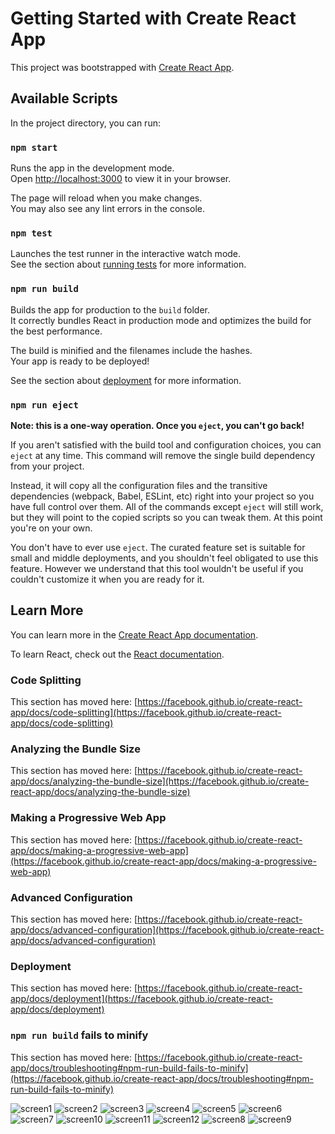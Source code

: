 # Getting Started with Create React App

This project was bootstrapped with [Create React App](https://github.com/facebook/create-react-app).

## Available Scripts

In the project directory, you can run:

### `npm start`

Runs the app in the development mode.\
Open [http://localhost:3000](http://localhost:3000) to view it in your browser.

The page will reload when you make changes.\
You may also see any lint errors in the console.

### `npm test`

Launches the test runner in the interactive watch mode.\
See the section about [running tests](https://facebook.github.io/create-react-app/docs/running-tests) for more information.

### `npm run build`

Builds the app for production to the `build` folder.\
It correctly bundles React in production mode and optimizes the build for the best performance.

The build is minified and the filenames include the hashes.\
Your app is ready to be deployed!

See the section about [deployment](https://facebook.github.io/create-react-app/docs/deployment) for more information.

### `npm run eject`

**Note: this is a one-way operation. Once you `eject`, you can't go back!**

If you aren't satisfied with the build tool and configuration choices, you can `eject` at any time. This command will remove the single build dependency from your project.

Instead, it will copy all the configuration files and the transitive dependencies (webpack, Babel, ESLint, etc) right into your project so you have full control over them. All of the commands except `eject` will still work, but they will point to the copied scripts so you can tweak them. At this point you're on your own.

You don't have to ever use `eject`. The curated feature set is suitable for small and middle deployments, and you shouldn't feel obligated to use this feature. However we understand that this tool wouldn't be useful if you couldn't customize it when you are ready for it.

## Learn More

You can learn more in the [Create React App documentation](https://facebook.github.io/create-react-app/docs/getting-started).

To learn React, check out the [React documentation](https://reactjs.org/).

### Code Splitting

This section has moved here: [https://facebook.github.io/create-react-app/docs/code-splitting](https://facebook.github.io/create-react-app/docs/code-splitting)

### Analyzing the Bundle Size

This section has moved here: [https://facebook.github.io/create-react-app/docs/analyzing-the-bundle-size](https://facebook.github.io/create-react-app/docs/analyzing-the-bundle-size)

### Making a Progressive Web App

This section has moved here: [https://facebook.github.io/create-react-app/docs/making-a-progressive-web-app](https://facebook.github.io/create-react-app/docs/making-a-progressive-web-app)

### Advanced Configuration

This section has moved here: [https://facebook.github.io/create-react-app/docs/advanced-configuration](https://facebook.github.io/create-react-app/docs/advanced-configuration)

### Deployment

This section has moved here: [https://facebook.github.io/create-react-app/docs/deployment](https://facebook.github.io/create-react-app/docs/deployment)

### `npm run build` fails to minify

This section has moved here: [https://facebook.github.io/create-react-app/docs/troubleshooting#npm-run-build-fails-to-minify](https://facebook.github.io/create-react-app/docs/troubleshooting#npm-run-build-fails-to-minify)


![screen1](https://github.com/RabiaKuran/hospital-project-frontend/assets/59939284/a24e4695-3c53-4bc2-905b-977d3036187a)
![screen2](https://github.com/RabiaKuran/hospital-project-frontend/assets/59939284/cdd20f9e-81ba-43ab-b2f5-c7e78d5cabf0)
![screen3](https://github.com/RabiaKuran/hospital-project-frontend/assets/59939284/bd4581ad-5306-4934-bd1f-587854ffc535)
![screen4](https://github.com/RabiaKuran/hospital-project-frontend/assets/59939284/5447b75f-d476-49db-bf52-971b774038c6)
![screen5](https://github.com/RabiaKuran/hospital-project-frontend/assets/59939284/3195b7cd-0eee-4735-a771-922e6c9cb5af)
![screen6](https://github.com/RabiaKuran/hospital-project-frontend/assets/59939284/1b8be3f2-7f10-4a12-b65b-b45a6a15d30c)
![screen7](https://github.com/RabiaKuran/hospital-project-frontend/assets/59939284/388febfc-6973-4916-9d13-27242a865418)
![screen10](https://github.com/RabiaKuran/hospital-project-frontend/assets/59939284/4b79af6a-4bdb-4c79-8486-4aa61c8ae951)
![screen11](https://github.com/RabiaKuran/hospital-project-frontend/assets/59939284/a0d925d4-8162-45c7-b3e1-a521f8b9a505)
![screen12](https://github.com/RabiaKuran/hospital-project-frontend/assets/59939284/390bfd4c-13b6-442d-8996-757f8ccba625)
![screen8](https://github.com/RabiaKuran/hospital-project-frontend/assets/59939284/55878c91-e822-4964-b079-559d0d40ffc9) ![screen9](https://github.com/RabiaKuran/hospital-project-frontend/assets/59939284/2545455c-e0a5-4801-adf5-c88ae9541f43)



